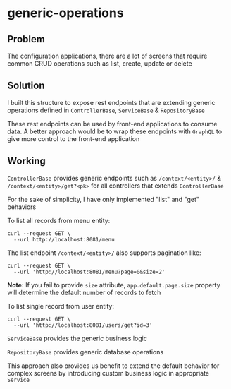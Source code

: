 # generic-operations

## Problem

The configuration applications, there are a lot of screens that require common CRUD operations such as list, create, update or delete

## Solution
I built this structure to expose rest endpoints that are extending generic operations defined in `ControllerBase`, `ServiceBase` & `RepositoryBase`

These rest endpoints can be used by front-end applications to consume data. A better approach would be to wrap these endpoints with `GraphQL` to give more control to the front-end application

## Working
`ControllerBase` provides generic endpoints such as `/context/<entity>/` & `/context/<entity>/get?<pk>` for all controllers that extends `ControllerBase`

For the sake of simplicity, I have only implemented "list" and "get" behaviors

To list all records from menu entity:
````
curl --request GET \
  --url http://localhost:8081/menu
````
The list endpoint `/context/<entity>/` also supports pagination like:

````
curl --request GET \
  --url 'http://localhost:8081/menu?page=0&size=2'
````
**Note:** If you fail to provide `size` attribute,  `app.default.page.size` property will determine the default number of records to fetch

To list single record from user entity:
````
curl --request GET \
  --url 'http://localhost:8081/users/get?id=3'
````

`ServiceBase` provides the generic business logic

`RepositoryBase` provides generic database operations

This approach also provides us benefit to extend the default behavior for complex screens by introducing custom business logic in appropriate `Service`



